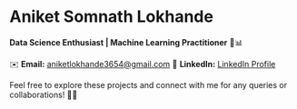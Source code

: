 # Aniket Somnath Lokhande

**Data Science Enthusiast | Machine Learning Practitioner** 🧠📊

✉️ **Email:** [aniketlokhande3654@gmail.com](mailto:aniketlokhande3654@gmail.com)  🔗 **LinkedIn:** [LinkedIn Profile](#) 


Feel free to explore these projects and connect with me for any queries or collaborations! 💬🔗

